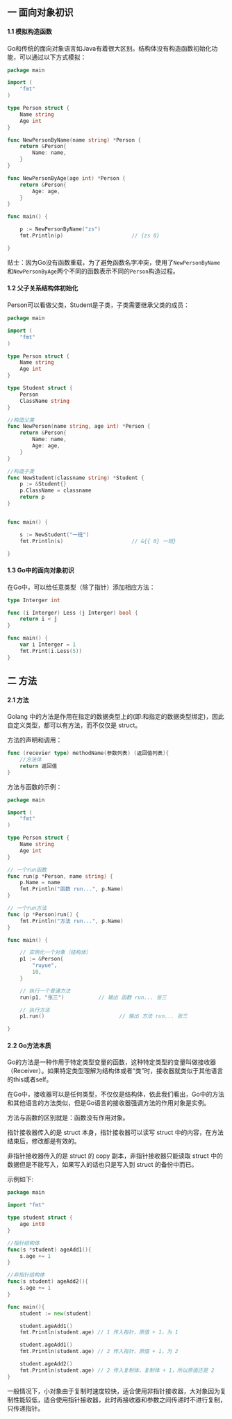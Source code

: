 ## 一 面向对象初识

#### 1.1 模拟构造函数

Go和传统的面向对象语言如Java有着很大区别。结构体没有构造函数初始化功能，可以通过以下方式模拟：
```go
package main

import (
	"fmt"
)

type Person struct {
	Name string
	Age int
}

func NewPersonByName(name string) *Person {
	return &Person{
		Name: name,
	}
}

func NewPersonByAge(age int) *Person {
	return &Person{
		Age: age,
	}
}

func main() {

	p := NewPersonByName("zs")
	fmt.Println(p)						// {zs 0}

}
```

贴士：因为Go没有函数重载，为了避免函数名字冲突，使用了`NewPersonByName`和`NewPersonByAge`两个不同的函数表示不同的`Person`构造过程。

#### 1.2 父子关系结构体初始化

Person可以看做父类，Student是子类，子类需要继承父类的成员：
```go
package main

import (
	"fmt"
)

type Person struct {
	Name string
	Age int
}

type Student struct {
	Person
	ClassName string
}

//构造父类
func NewPerson(name string, age int) *Person {
	return &Person{
		Name: name,
		Age: age,
	}
}

//构造子类
func NewStudent(classname string) *Student {
	p := &Student{}
	p.ClassName = classname
	return p
}


func main() {

	s := NewStudent("一班")
	fmt.Println(s)						// &{{ 0} 一班}

}
```

#### 1.3 Go中的面向对象初识

在Go中，可以给任意类型（除了指针）添加相应方法：
```go
type Interger int

func (i Interger) Less (j Interger) bool {
	return i < j
}

func main() {
	var i Interger = 1
	fmt.Print(i.Less(5))
}
```

## 二 方法

#### 2.1 方法

Golang 中的方法是作用在指定的数据类型上的(即:和指定的数据类型绑定)，因此自定义类型，都可以有方法，而不仅仅是 struct。  

方法的声明和调用：
```go
func (recevier type) methodName(参数列表) (返回值列表){ 
    //方法体
    return 返回值
}
```

方法与函数的示例：
```go
package main

import (
	"fmt"
)

type Person struct {
	Name string
	Age int
}

// 一个run函数
func run(p *Person, name string) {
	p.Name = name
	fmt.Println("函数 run...", p.Name)
}

// 一个run方法
func (p *Person)run() {
	fmt.Println("方法 run...", p.Name)
}

func main() {

	// 实例化一个对象（结构体）
	p1 := &Person{
		"ruyue",
		10,
	}

	// 执行一个普通方法
	run(p1, "张三")			// 输出 函数 run... 张三

	// 执行方法
	p1.run()						// 输出 方法 run... 张三

}
```

#### 2.2 Go方法本质

Go的方法是一种作用于特定类型变量的函数，这种特定类型的变量叫做接收器（Receiver）。如果特定类型理解为结构体或者“类”时，接收器就类似于其他语言的this或者self。  

在Go中，接收器可以是任何类型，不仅仅是结构体，依此我们看出，Go中的方法和其他语言的方法类似，但是Go语言的接收器强调方法的作用对象是实例。

方法与函数的区别就是：函数没有作用对象。

指针接收器传入的是 struct 本身，指针接收器可以读写 struct 中的内容，在方法结束后，修改都是有效的。

非指针接收器传入的是 struct 的 copy 副本，非指针接收器只能读取 struct 中的数据但是不能写入，如果写入的话也只是写入到 struct 的备份中而已。

示例如下:

```go
package main

import "fmt"

type student struct {
	age int8
}

//指针结构体
func(s *student) ageAdd1(){
	s.age += 1
}

//非指针结构体
func(s student) ageAdd2(){
	s.age += 1
}

func main(){
	student := new(student)

	student.ageAdd1()
	fmt.Println(student.age) // 1 传入指针，原值 + 1，为 1

	student.ageAdd1()
	fmt.Println(student.age) // 2 传入指针，原值 + 1，为 2

	student.ageAdd2()
	fmt.Println(student.age) // 2 传入复制体，复制体 + 1，所以原值还是 2
}
```

一般情况下，小对象由于复制时速度较快，适合使用非指针接收器，大对象因为复制性能较低，适合使用指针接收器，此时再接收器和参数之间传递时不进行复制，只传递指针。